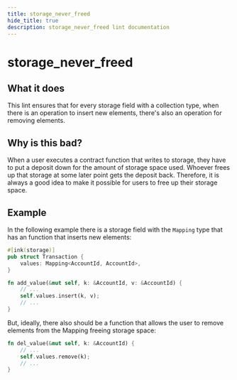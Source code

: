 ```yaml
---
title: storage_never_freed
hide_title: true
description: storage_never_freed lint documentation
---
```

# storage_never_freed
## What it does
This lint ensures that for every storage field with a collection type, when there is an
operation to insert new elements, there's also an operation for removing elements.

## Why is this bad?
When a user executes a contract function that writes to storage, they have to put a
deposit down for the amount of storage space used. Whoever frees up that storage at some
later point gets the deposit back. Therefore, it is always a good idea to make it possible
for users to free up their storage space.

## Example
In the following example there is a storage field with the `Mapping` type that has an
function that inserts new elements:

```rust
#[ink(storage)]
pub struct Transaction {
    values: Mapping<AccountId, AccountId>,
}

fn add_value(&mut self, k: &AccountId, v: &AccountId) {
    // ...
    self.values.insert(k, v);
    // ...
}
```

But, ideally, there also should be a function that allows the user to remove elements from
the Mapping freeing storage space:

```rust
fn del_value(&mut self, k: &AccountId) {
    // ...
    self.values.remove(k);
    // ...
}
```
